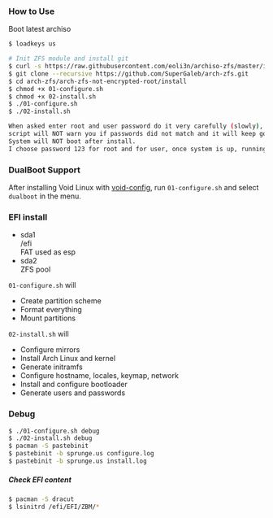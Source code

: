 ### How to Use

Boot latest archiso

```bash
$ loadkeys us

# Init ZFS module and install git
$ curl -s https://raw.githubusercontent.com/eoli3n/archiso-zfs/master/init | bash
$ git clone --recursive https://github.com/SuperGaleb/arch-zfs.git
$ cd arch-zfs/arch-zfs-not-encrypted-root/install
$ chmod +x 01-configure.sh
$ chmod +x 02-install.sh
$ ./01-configure.sh
$ ./02-install.sh

When asked enter root and user password do it very carefully (slowly),
script will NOT warn you if passwords did not match and it will keep going till end.
System will NOT boot after install.
I choose password 123 for root and for user, once system is up, running and "happy" please change both to your liking. 
```

### DualBoot Support

After installing Void Linux with [void-config](https://github.com/eoli3n/void-config/tree/master/scripts/install), run ``01-configure.sh`` and select ``dualboot`` in the menu.

### EFI install

- sda1  
  /efi  
  FAT used as esp
- sda2  
  ZFS pool

``01-configure.sh`` will 
- Create partition scheme
- Format everything
- Mount partitions

``02-install.sh`` will
- Configure mirrors
- Install Arch Linux and kernel
- Generate initramfs
- Configure hostname, locales, keymap, network
- Install and configure bootloader
- Generate users and passwords

### Debug

```bash
$ ./01-configure.sh debug
$ ./02-install.sh debug
$ pacman -S pastebinit
$ pastebinit -b sprunge.us configure.log
$ pastebinit -b sprunge.us install.log
```

##### Check EFI content
```bash
$ pacman -S dracut
$ lsinitrd /efi/EFI/ZBM/*
```
